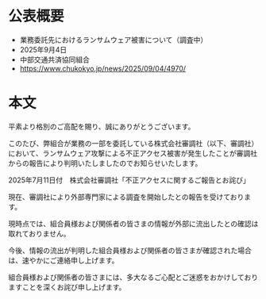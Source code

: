 # 公表概要
- 業務委託先におけるランサムウェア被害について（調査中）
- 2025年9月4日
- 中部交通共済協同組合
- https://www.chukokyo.jp/news/2025/09/04/4970/

# 本文
平素より格別のご高配を賜り、誠にありがとうございます。

このたび、弊組合が業務の一部を委託している株式会社審調社（以下、審調社）において、ランサムウェア攻撃による不正アクセス被害が発生したことが審調社からの報告により判明いたしましたのでお知らせいたします。

 2025年7月11日付　株式会社審調社「不正アクセスに関するご報告とお詫び」

現在、審調社により外部専門家による調査を開始したとの報告を受けております。

現時点では、組合員様および関係者の皆さまの情報が外部に流出したとの確認は取れておりません。

今後、情報の流出が判明した組合員様および関係者の皆さまが確認された場合は、速やかにご連絡申し上げます。

組合員様および関係者の皆さまには、多大なるご心配とご迷惑をおかけしておりますことを深くお詫び申し上げます。
